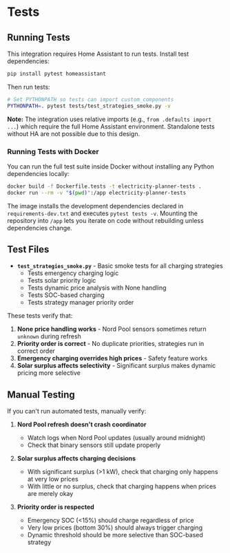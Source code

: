 # Tests

## Running Tests

This integration requires Home Assistant to run tests. Install test dependencies:

```bash
pip install pytest homeassistant
```

Then run tests:

```bash
# Set PYTHONPATH so tests can import custom_components
PYTHONPATH=. pytest tests/test_strategies_smoke.py -v
```

**Note:** The integration uses relative imports (e.g., `from .defaults import ...`) which require the full Home Assistant environment. Standalone tests without HA are not possible due to this design.

### Running Tests with Docker

You can run the full test suite inside Docker without installing any Python dependencies locally:

```bash
docker build -f Dockerfile.tests -t electricity-planner-tests .
docker run --rm -v "$(pwd)":/app electricity-planner-tests
```

The image installs the development dependencies declared in `requirements-dev.txt` and executes `pytest tests -v`. Mounting the repository into `/app` lets you iterate on code without rebuilding unless dependencies change.

## Test Files

- **`test_strategies_smoke.py`** - Basic smoke tests for all charging strategies
  - Tests emergency charging logic
  - Tests solar priority logic
  - Tests dynamic price analysis with None handling
  - Tests SOC-based charging
  - Tests strategy manager priority order

These tests verify that:
1. **None price handling works** - Nord Pool sensors sometimes return `unknown` during refresh
2. **Priority order is correct** - No duplicate priorities, strategies run in correct order
3. **Emergency charging overrides high prices** - Safety feature works
4. **Solar surplus affects selectivity** - Significant surplus makes dynamic pricing more selective

## Manual Testing

If you can't run automated tests, manually verify:

1. **Nord Pool refresh doesn't crash coordinator**
   - Watch logs when Nord Pool updates (usually around midnight)
   - Check that binary sensors still update properly

2. **Solar surplus affects charging decisions**
   - With significant surplus (>1 kW), check that charging only happens at very low prices
   - With little or no surplus, check that charging happens when prices are merely okay

3. **Priority order is respected**
   - Emergency SOC (<15%) should charge regardless of price
   - Very low prices (bottom 30%) should always trigger charging
   - Dynamic threshold should be more selective than SOC-based strategy
